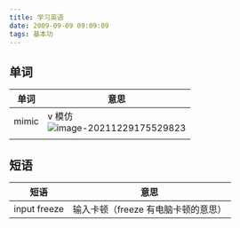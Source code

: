 ```yaml
---
title: 学习英语
date: 2009-09-09 09:09:09
tags: 基本功
---
```


## 单词

| 单词 | 意思 |
| --- | --- |
| mimic | v 模仿<br />![image-20211229175529823](https://gitee.com/wen98y/upic/raw/master/uPic/2021-12/29_17:55_vCR0ln.png) |
|  |  |

## 短语

| 短语         | 意思                                |
| ------------ | ----------------------------------- |
| input freeze | 输入卡顿（freeze 有电脑卡顿的意思） |
